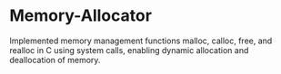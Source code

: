 # Memory-Allocator
Implemented memory management functions malloc, calloc, free, and realloc in C using system calls, enabling dynamic allocation and deallocation of memory.
